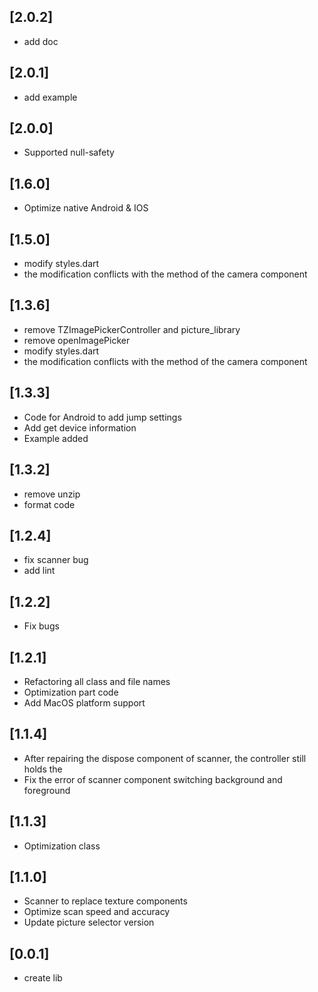 ## [2.0.2]
 * add doc
## [2.0.1]
 * add example
## [2.0.0]
 * Supported null-safety
## [1.6.0]
 * Optimize native Android & IOS
## [1.5.0]
 * modify styles.dart
 * the modification conflicts with the method of the camera component
## [1.3.6]
 * remove TZImagePickerController and picture_library
 * remove openImagePicker
 * modify styles.dart
 * the modification conflicts with the method of the camera component
## [1.3.3]
 * Code for Android to add jump settings
 * Add get device information
 * Example added
## [1.3.2]
 * remove unzip
 * format code
## [1.2.4]
 * fix scanner bug
 * add lint
## [1.2.2]
 * Fix bugs
## [1.2.1]
 * Refactoring all class and file names
 * Optimization part code
 * Add MacOS platform support
## [1.1.4]
 * After repairing the dispose component of scanner, the controller still holds the
 * Fix the error of scanner component switching background and foreground
## [1.1.3]
 * Optimization class
## [1.1.0]
 * Scanner to replace texture components
 * Optimize scan speed and accuracy
 * Update picture selector version
## [0.0.1]
 *  create lib